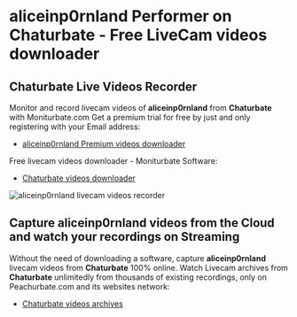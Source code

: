 # aliceinp0rnland Performer on Chaturbate - Free LiveCam videos downloader

## Chaturbate Live Videos Recorder

Monitor and record livecam videos of **aliceinp0rnland** from **Chaturbate** with Moniturbate.com
Get a premium trial for free by just and only registering with your Email address:
* [aliceinp0rnland Premium videos downloader](https://moniturbate.com/request-demo-licence-key.html)

Free livecam videos downloader - Moniturbate Software:
* [Chaturbate videos downloader](https://moniturbate.com/moniturbate-download-software.html)

![aliceinp0rnland livecam videos recorder](https://peachurnet.com/templates/moniturbate-software.png)


## Capture aliceinp0rnland videos from the Cloud and watch your recordings on Streaming

Without the need of downloading a software, capture **aliceinp0rnland** livecam videos from **Chaturbate** 100% online.
Watch Livecam archives from **Chaturbate** unlimitedly from thousands of existing recordings, only on Peachurbate.com and its websites network:
* [Chaturbate videos archives](https://peachurnet.com/)